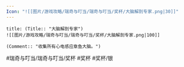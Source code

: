 ```yaml
---
Icon: "![[图片/游戏攻略/瑞奇与叮当/瑞奇与叮当/奖杯/大脑解剖专家.png|30]]"
---
```

```ad-common-silver-trophy
title: (Title:: "大脑解剖专家")
![[图片/游戏攻略/瑞奇与叮当/瑞奇与叮当/奖杯/大脑解剖专家.png|100]]

(Comment:: "收集所有心电感应章鱼大脑。")
```

#瑞奇与叮当/瑞奇与叮当/奖杯 #奖杯 #奖杯/银
